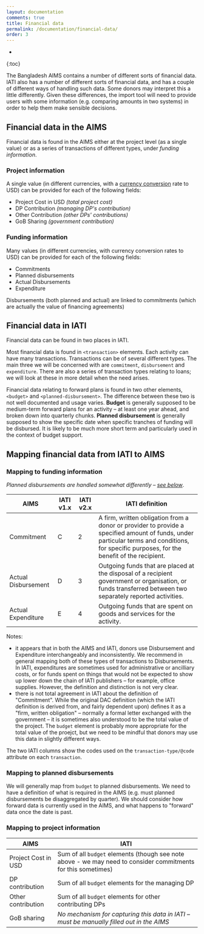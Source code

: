 ```yaml
---
layout: documentation
comments: true
title: Financial data
permalink: /documentation/financial-data/
order: 3
---
```


* 
{:toc}

The Bangladesh AIMS contains a number of different sorts of financial data. IATI also has a number of different sorts of financial data, and has a couple of different ways of handling such data. Some donors may interpret this a little differently. Given these differences, the import tool will need to provide users with some information (e.g. comparing amounts in two systems) in order to help them make sensible decisions.

## Financial data in the AIMS

Financial data is found in the AIMS either at the project level (as a single value) or as a series of transactions of different types, under *funding information*.

### Project information

A single value (in different currencies, with a [currency conversion](../currency/) rate to USD) can be provided for each of the following fields:

* Project Cost in USD *(total project cost)*
* DP Contribution *(managing DP's contribution)*
* Other Contribution *(other DPs' contributions)*
* GoB Sharing *(government contribution)*

### Funding information

Many values (in different currencies, with currency conversion rates to USD) can be provided for each of the following fields:

* Commitments
* Planned disbursements
* Actual Disbursements
* Expenditure

Disbursements (both planned and actual) are linked to commitments (which are actually the value of financing agreements)

## Financial data in IATI

Financial data can be found in two places in IATI.

Most financial data is found in `<transaction>` elements. Each activity can have many transactions. Transactions can be of several different types. The main three we will be concerned with are `commitment`, `disbursement` and `expenditure`. There are also a series of transaction types relating to loans; we will look at these in more detail when the need arises.

Financial data relating to forward plans is found in two other elements, `<budget>` and `<planned-disbursement>`. The difference between these two is not well documented and usage varies. **Budget** is generally supposed to be medium-term forward plans for an activity &ndash; at least one year ahead, and broken down into quarterly chunks. **Planned disbursement** is generally supposed to show the specific date when specific tranches of funding will be disbursed. It is likely to be much more short term and particularly used in the context of budget support.

## Mapping financial data from IATI to AIMS

### Mapping to funding information

*Planned disbursements are handled somewhat differently &ndash; [see below](#mapping-to-planned-disbursements)*.

AIMS | IATI v1.x | IATI v2.x | IATI definition
---- | --------- | --------- | ---------------
Commitment | C | 2 | A firm, written obligation from a donor or provider to provide a specified amount of funds, under particular terms and conditions, for specific purposes, for the benefit of the recipient.
Actual Disbursement | D | 3 | Outgoing funds that are placed at the disposal of a recipient government or organisation, or funds transferred between two separately reported activities.
Actual Expenditure | E | 4 | Outgoing funds that are spent on goods and services for the activity.

Notes:

* it appears that in both the AIMS and IATI, donors use Disbursement and Expenditure interchangeably and inconsistently. We recommend in general mapping both of these types of transactions to Disbursements. In IATI, expenditures are sometimes used for administrative or ancilliary costs, or for funds spent on things that would not be expected to show up lower down the chain of IATI publishers &ndash; for example, office supplies. However, the definition and distinction is not very clear.
* there is not total agreement in IATI about the definition of "Commitment". While the original DAC definition (which the IATI definition is derived from, and fairly dependent upon) defines it as a "firm, written obligation" &ndash; normally a formal letter exchanged with the government &ndash; it is sometimes also understood to be the total value of the project. The `budget` element is probably more appropriate for the total value of the proejct, but we need to be mindful that donors may use this data in slightly different ways.

The two IATI columns show the codes used on the `transaction-type/@code` attribute on each `transaction`.

### Mapping to planned disbursements

We will generally map from `budget` to planned disbursements. We need to have a definition of what is required in the AIMS (e.g. must planned disbursements be disaggregated by quarter). We should consider how forward data is currently used in the AIMS, and what happens to "forward" data once the date is past.

### Mapping to project information

AIMS | IATI
---- | ----
Project Cost in USD | Sum of all `budget` elements (though see note above - we may need to consider commitments for this sometimes)
DP contribution | Sum of all `budget` elements for the managing DP
Other contribution | Sum of all `budget` elements for other contributing DPs
GoB sharing | *No mechanism for capturing this data in IATI &ndash; must be manually filled out in the AIMS*
